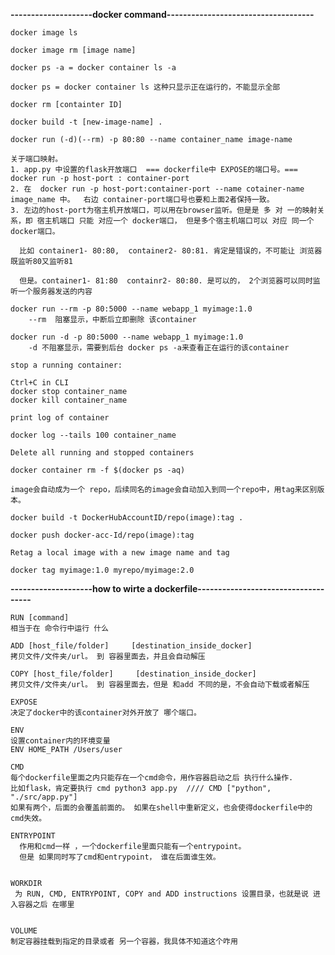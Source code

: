 **--------------------docker command------------------------------------**
```
docker image ls
```

```
docker image rm [image name]
```

```
docker ps -a = docker container ls -a
```

```
docker ps = docker container ls 这种只显示正在运行的，不能显示全部
```

```
docker rm [containter ID]
```

```
docker build -t [new-image-name] .
```

```
docker run (-d)(--rm) -p 80:80 --name container_name image-name 
```

```
关于端口映射。
1. app.py 中设置的flask开放端口  === dockerfile中 EXPOSE的端口号。=== docker run -p host-port : container-port
2. 在  docker run -p host-port:container-port --name cotainer-name image_name 中。  右边 container-port端口号也要和上面2者保持一致。
3. 左边的host-port为宿主机开放端口，可以用在browser监听。但是是 多 对 一的映射关系，即 宿主机端口 只能 对应一个 docker端口， 但是多个宿主机端口可以 对应 同一个docker端口。

  比如 container1- 80:80,  container2- 80:81. 肯定是错误的，不可能让 浏览器既监听80又监听81
  
  但是。container1- 81:80  containr2- 80:80. 是可以的， 2个浏览器可以同时监听一个服务器发送的内容
```

```
docker run --rm -p 80:5000 --name webapp_1 myimage:1.0
    --rm  阻塞显示，中断后立即删除 该container
```

```
docker run -d -p 80:5000 --name webapp_1 myimage:1.0
    -d 不阻塞显示，需要到后台 docker ps -a来查看正在运行的该container
```

```
stop a running container:

Ctrl+C in CLI
docker stop container_name
docker kill container_name

```

```
print log of container

docker log --tails 100 container_name

```

```
Delete all running and stopped containers

docker container rm -f $(docker ps -aq)

```


```
image会自动成为一个 repo，后续同名的image会自动加入到同一个repo中，用tag来区别版本。

docker build -t DockerHubAccountID/repo(image):tag .

docker push docker-acc-Id/repo(image):tag

```

```
Retag a local image with a new image name and tag

docker tag myimage:1.0 myrepo/myimage:2.0

```
**--------------------how to wirte a dockerfile------------------------------------**

```
RUN [command]
相当于在 命令行中运行 什么
```
```
ADD [host_file/folder]     [destination_inside_docker]
拷贝文件/文件夹/url。 到 容器里面去，并且会自动解压
```
```
COPY [host_file/folder]     [destination_inside_docker]
拷贝文件/文件夹/url。 到 容器里面去，但是 和add 不同的是，不会自动下载或者解压
```

```
EXPOSE
决定了docker中的该container对外开放了 哪个端口。

```
```
ENV
设置container内的环境变量
ENV HOME_PATH /Users/user
```

```
CMD
每个dockerfile里面之内只能存在一个cmd命令，用作容器启动之后 执行什么操作.
比如flask，肯定要执行 cmd python3 app.py  //// CMD ["python", "./src/app.py"]
如果有两个，后面的会覆盖前面的。 如果在shell中重新定义，也会使得dockerfile中的cmd失效。
```

```
ENTRYPOINT
  作用和cmd一样 ，一个dockerfile里面只能有一个entrypoint。
  但是 如果同时写了cmd和entrypoint， 谁在后面谁生效。
  
```

```
WORKDIR
 为 RUN, CMD, ENTRYPOINT, COPY and ADD instructions 设置目录，也就是说 进入容器之后 在哪里
 
```

```
VOLUME
制定容器挂载到指定的目录或者 另一个容器，我具体不知道这个咋用
```

